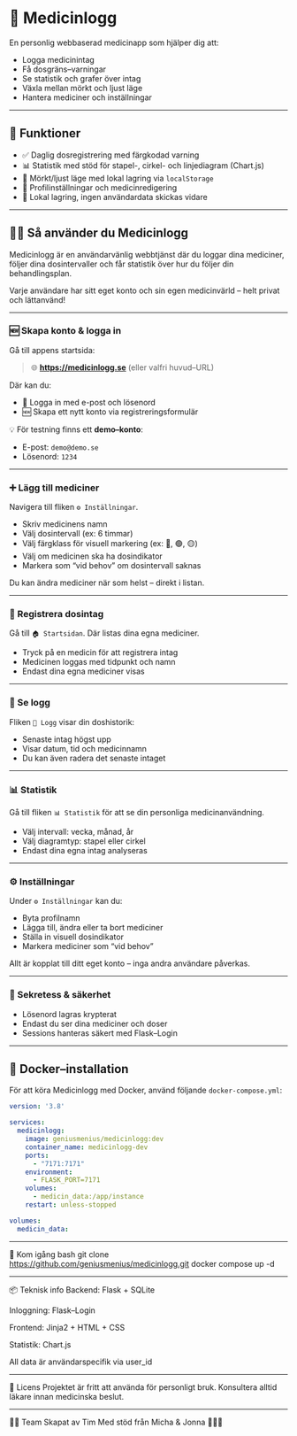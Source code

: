 # 💊 Medicinlogg

En personlig webbaserad medicinapp som hjälper dig att:

- Logga medicinintag
- Få dosgräns–varningar
- Se statistik och grafer över intag
- Växla mellan mörkt och ljust läge
- Hantera mediciner och inställningar

---

## 🌟 Funktioner

- ✅ Daglig dosregistrering med färgkodad varning
- 📊 Statistik med stöd för stapel-, cirkel- och linjediagram (Chart.js)
- 🌙 Mörkt/ljust läge med lokal lagring via `localStorage`
- 🔧 Profilinställningar och medicinredigering
- 🔐 Lokal lagring, ingen användardata skickas vidare

---

## 🧑‍⚕️ Så använder du Medicinlogg

Medicinlogg är en användarvänlig webbtjänst där du loggar dina mediciner, följer dina dosintervaller och får statistik över hur du följer din behandlingsplan.

Varje användare har sitt eget konto och sin egen medicinvärld – helt privat och lättanvänd!

---

### 🆕 Skapa konto & logga in

Gå till appens startsida:

> 🌐 **https://medicinlogg.se** (eller valfri huvud–URL)

Där kan du:

- 🔐 Logga in med e-post och lösenord
- 🆕 Skapa ett nytt konto via registreringsformulär

💡 För testning finns ett **demo–konto**:
- E-post: `demo@demo.se`
- Lösenord: `1234`

---

### ➕ Lägg till mediciner

Navigera till fliken `⚙️ Inställningar`.

- Skriv medicinens namn
- Välj dosintervall (ex: 6 timmar)
- Välj färgklass för visuell markering (ex: 🔴, 🟢, 🟡)
- Välj om medicinen ska ha dosindikator
- Markera som “vid behov” om dosintervall saknas

Du kan ändra mediciner när som helst – direkt i listan.

---

### 💊 Registrera dosintag

Gå till `🏠 Startsidan`. Där listas dina egna mediciner.

- Tryck på en medicin för att registrera intag
- Medicinen loggas med tidpunkt och namn
- Endast dina egna mediciner visas

---

### 📘 Se logg

Fliken `📘 Logg` visar din doshistorik:

- Senaste intag högst upp
- Visar datum, tid och medicinnamn
- Du kan även radera det senaste intaget

---

### 📊 Statistik

Gå till fliken `📊 Statistik` för att se din personliga medicinanvändning.

- Välj intervall: vecka, månad, år
- Välj diagramtyp: stapel eller cirkel
- Endast dina egna intag analyseras

---

### ⚙️ Inställningar

Under `⚙️ Inställningar` kan du:

- Byta profilnamn
- Lägga till, ändra eller ta bort mediciner
- Ställa in visuell dosindikator
- Markera mediciner som “vid behov”

Allt är kopplat till ditt eget konto – inga andra användare påverkas.

---

### 🔐 Sekretess & säkerhet

- Lösenord lagras krypterat
- Endast du ser dina mediciner och doser
- Sessions hanteras säkert med Flask–Login

---

## 🐳 Docker–installation

För att köra Medicinlogg med Docker, använd följande `docker-compose.yml`:

```yaml
version: '3.8'

services:
  medicinlogg:
    image: geniusmenius/medicinlogg:dev
    container_name: medicinlogg-dev
    ports:
      - "7171:7171"
    environment:
      - FLASK_PORT=7171
    volumes:
      - medicin_data:/app/instance
    restart: unless-stopped

volumes:
  medicin_data:
```
----


🚀 Kom igång
bash
git clone https://github.com/geniusmenius/medicinlogg.git
docker compose up -d


-----
📦 Teknisk info
Backend: Flask + SQLite

Inloggning: Flask–Login

Frontend: Jinja2 + HTML + CSS

Statistik: Chart.js

All data är användarspecifik via user_id


----

🧠 Licens
Projektet är fritt att använda för personligt bruk. Konsultera alltid läkare innan medicinska beslut.


---

👩‍👧 Team
Skapat av Tim Med stöd från Micha & Jonna 👨‍👧‍👧


